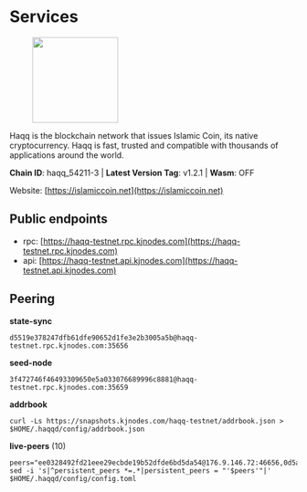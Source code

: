 # Services

<figure><img src="https://raw.githubusercontent.com/kj89/testnet_manuals/main/pingpub/logos/haqq.png" width="150" alt=""><figcaption></figcaption></figure>

Haqq is the blockchain network that issues Islamic Coin,  its native cryptocurrency. Haqq is fast, trusted and  compatible with thousands of applications around the world.

**Chain ID**: haqq_54211-3 | **Latest Version Tag**: v1.2.1 | **Wasm**: OFF

Website: [https://islamiccoin.net](https://islamiccoin.net)


## Public endpoints

* rpc: [https://haqq-testnet.rpc.kjnodes.com](https://haqq-testnet.rpc.kjnodes.com)
* api: [https://haqq-testnet.api.kjnodes.com](https://haqq-testnet.api.kjnodes.com)

## Peering

**state-sync**

```
d5519e378247dfb61dfe90652d1fe3e2b3005a5b@haqq-testnet.rpc.kjnodes.com:35656
```

**seed-node**

```
3f472746f46493309650e5a033076689996c8881@haqq-testnet.rpc.kjnodes.com:35659
```

**addrbook**
```
curl -Ls https://snapshots.kjnodes.com/haqq-testnet/addrbook.json > $HOME/.haqqd/config/addrbook.json
```

**live-peers** (10)
```
peers="ee0328492fd21eee29ecbde19b52dfde6bd5da54@176.9.146.72:46656,0d5a3f0be2d61efe4151fe58c94d6e5299210e8d@65.109.12.191:26656,f4442b1ed7f64504f44ed85c89e38cfb2b19ef91@65.108.77.250:26641,d5519e378247dfb61dfe90652d1fe3e2b3005a5b@65.109.68.190:35656,e754d614c1b96b5738b59bac601aae445cd15189@65.108.230.245:26656,f909e50b6f27a964ae20d982d300f1137cb3bef2@144.76.90.130:30656,ec8a285e36888bd3134266b8ba668b48c327e6bf@142.132.202.50:36656,2d13d679b64e1a574904a140f72815644ec71131@65.21.133.125:30656,7f4b4501af5f744210dcad95fb9b3915283fd0e9@185.244.182.203:26656,986cf051df64fc21a32b7596c7264e51b25ea3dc@65.109.50.189:26656"
sed -i 's|^persistent_peers *=.*|persistent_peers = "'$peers'"|' $HOME/.haqqd/config/config.toml
```
